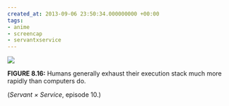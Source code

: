 ```yaml
---
created_at: 2013-09-06 23:50:34.000000000 +00:00
tags:
- anime
- screencap
- servantxservice
---
```


![](/blog/media/tumblr_msqa8a0oPp1qim2zwo1_1280.jpg)

**FIGURE 8.16:** Humans generally exhaust their execution stack much
more rapidly than computers do.

(*Servant × Service*, episode 10.)
